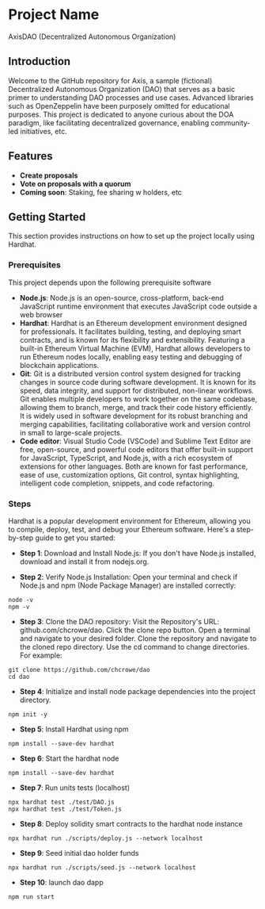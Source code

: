 # Project Name
AxisDAO (Decentralized Autonomous Organization)

## Introduction
Welcome to the GitHub repository for Axis, a sample (fictional) Decentralized Autonomous Organization (DAO) that serves as a basic primer to understanding DAO processes and use cases. Advanced libraries such as OpenZeppelin have been purposely omitted for educational purposes. This project is dedicated to anyone curious about the DOA paradigm, like facilitating decentralized governance, enabling community-led initiatives, etc.

## Features
- **Create proposals** 
- **Vote on proposals with a quorum**
- **Coming soon**: Staking, fee sharing w holders, etc

## Getting Started
This section provides instructions on how to set up the project locally using Hardhat. 

### Prerequisites
This project depends upon the following prerequisite software
- **Node.js**: Node.js is an open-source, cross-platform, back-end JavaScript runtime environment that executes JavaScript code outside a web browser
- **Hardhat**: Hardhat is an Ethereum development environment designed for professionals. It facilitates building, testing, and deploying smart contracts, and is known for its flexibility and extensibility. Featuring a built-in Ethereum Virtual Machine (EVM), Hardhat allows developers to run Ethereum nodes locally, enabling easy testing and debugging of blockchain applications. 
- **Git**: Git is a distributed version control system designed for tracking changes in source code during software development. It is known for its speed, data integrity, and support for distributed, non-linear workflows. Git enables multiple developers to work together on the same codebase, allowing them to branch, merge, and track their code history efficiently. It is widely used in software development for its robust branching and merging capabilities, facilitating collaborative work and version control in small to large-scale projects.
- **Code editor**: Visual Studio Code (VSCode) and Sublime Text Editor are free, open-source, and powerful code editors that offer built-in support for JavaScript, TypeScript, and Node.js, with a rich ecosystem of extensions for other languages. Both are known for fast performance, ease of use, customization options, Git control, syntax highlighting, intelligent code completion, snippets, and code refactoring.


### Steps
Hardhat is a popular development environment for Ethereum, allowing you to compile, deploy, test, and debug your Ethereum software. Here's a step-by-step guide to get you started:

- **Step 1**: Download and Install Node.js: If you don't have Node.js installed, download and install it from nodejs.org.

- **Step 2**: Verify Node.js Installation: Open your terminal and check if Node.js and npm (Node Package Manager) are installed correctly:
```
node -v
npm -v
```

- **Step 3**: Clone the DAO repository:
Visit the Repository's URL: github.com/chcrowe/dao. Click the clone repo button. Open a terminal and navigate to your desired folder. Clone the repository and navigate to the cloned repo directory. Use the cd command to change directories. For example:
```
git clone https://github.com/chcrowe/dao
cd dao
```

- **Step 4**: Initialize and install node package dependencies into the project directory.
```
npm init -y
```

- **Step 5**: Install Hardhat using npm
```
npm install --save-dev hardhat
```

- **Step 6**: Start the hardhat node
```
npm install --save-dev hardhat
```

- **Step 7**: Run units tests (localhost)
```
npx hardhat test ./test/DAO.js
npx hardhat test ./test/Token.js
```

- **Step 8**: Deploy solidity smart contracts to the hardhat node instance
```
npx hardhat run ./scripts/deploy.js --network localhost
```

- **Step 9**: Seed initial dao holder funds
```
npx hardhat run ./scripts/seed.js --network localhost
```

- **Step 10**: launch dao dapp
```
npm run start
```
